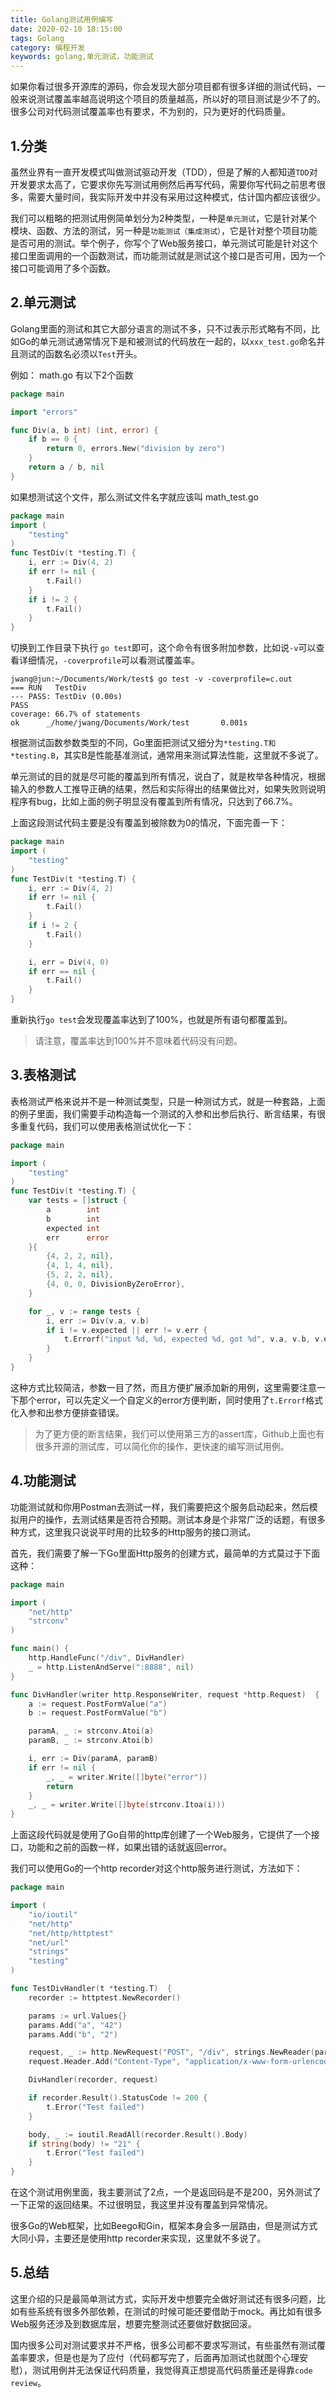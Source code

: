 ```yaml
---
title: Golang测试用例编写
date: 2020-02-10 18:15:00
tags: Golang
category: 编程开发
keywords: golang,单元测试，功能测试
---
```


如果你看过很多开源库的源码，你会发现大部分项目都有很多详细的测试代码，一般来说测试覆盖率越高说明这个项目的质量越高，所以好的项目测试是少不了的。很多公司对代码测试覆盖率也有要求，不为别的，只为更好的代码质量。

## 1.分类

虽然业界有一直开发模式叫做测试驱动开发（TDD），但是了解的人都知道```TDD```对开发要求太高了，它要求你先写测试用例然后再写代码，需要你写代码之前思考很多，需要大量时间，我实际开发中并没有采用过这种模式，估计国内都应该很少。

我们可以粗略的把测试用例简单划分为2种类型，一种是```单元测试```，它是针对某个模块、函数、方法的测试，另一种是```功能测试（集成测试）```，它是针对整个项目功能是否可用的测试。举个例子，你写个了Web服务接口，单元测试可能是针对这个接口里面调用的一个函数测试，而功能测试就是测试这个接口是否可用，因为一个接口可能调用了多个函数。

## 2.单元测试
Golang里面的测试和其它大部分语言的测试不多，只不过表示形式略有不同，比如Go的单元测试通常情况下是和被测试的代码放在一起的，以```xxx_test.go```命名并且测试的函数名必须以```Test```开头。

<!--more-->

例如：
math.go 有以下2个函数
```go
package main

import "errors"

func Div(a, b int) (int, error) {
    if b == 0 {
        return 0, errors.New("division by zero")
    }
    return a / b, nil
}
```
如果想测试这个文件，那么测试文件名字就应该叫 math_test.go
```go
package main
import (
    "testing"
)
func TestDiv(t *testing.T) {
    i, err := Div(4, 2)
    if err != nil {
        t.Fail()
    }
    if i != 2 {
        t.Fail()
    }
}
```
切换到工作目录下执行 ```go test```即可，这个命令有很多附加参数，比如说```-v```可以查看详细情况，```-coverprofile```可以看测试覆盖率。
```
jwang@jun:~/Documents/Work/test$ go test -v -coverprofile=c.out
=== RUN   TestDiv
--- PASS: TestDiv (0.00s)
PASS
coverage: 66.7% of statements
ok      _/home/jwang/Documents/Work/test       0.001s
```

根据测试函数参数类型的不同，Go里面把测试又细分为```*testing.T和*testing.B```，其实B是性能基准测试，通常用来测试算法性能，这里就不多说了。

单元测试的目的就是尽可能的覆盖到所有情况，说白了，就是枚举各种情况，根据输入的参数人工推导正确的结果，然后和实际得出的结果做比对，如果失败则说明程序有bug，比如上面的例子明显没有覆盖到所有情况，只达到了66.7%。

上面这段测试代码主要是没有覆盖到被除数为0的情况，下面完善一下：
```go
package main
import (
    "testing"
)
func TestDiv(t *testing.T) {
    i, err := Div(4, 2)
    if err != nil {
        t.Fail()
    }
    if i != 2 {
        t.Fail()
    }

    i, err = Div(4, 0)
    if err == nil {
        t.Fail()
    }
}
```
重新执行```go test```会发现覆盖率达到了100%，也就是所有语句都覆盖到。

>请注意，覆盖率达到100%并不意味着代码没有问题。

## 3.表格测试
表格测试严格来说并不是一种测试类型，只是一种测试方式，就是一种套路，上面的例子里面，我们需要手动构造每一个测试的入参和出参后执行、断言结果，有很多重复代码，我们可以使用表格测试优化一下：
```go
package main

import (
    "testing"
)
func TestDiv(t *testing.T) {
    var tests = []struct {
        a        int
        b        int
        expected int
        err      error
    }{
        {4, 2, 2, nil},
        {4, 1, 4, nil},
        {5, 2, 2, nil},
        {4, 0, 0, DivisionByZeroError},
    }

    for _, v := range tests {
        i, err := Div(v.a, v.b)
        if i != v.expected || err != v.err {
            t.Errorf("input %d, %d, expected %d, got %d", v.a, v.b, v.expected, i)
        }
    }
}
```
这种方式比较简洁，参数一目了然，而且方便扩展添加新的用例，这里需要注意一下那个error，可以先定义一个自定义的error方便判断，同时使用了```t.Errorf```格式化入参和出参方便排查错误。

>为了更方便的断言结果，我们可以使用第三方的assert库，Github上面也有很多开源的测试库，可以简化你的操作，更快速的编写测试用例。

## 4.功能测试
功能测试就和你用Postman去测试一样，我们需要把这个服务启动起来，然后模拟用户的操作，去测试结果是否符合预期。测试本身是个非常广泛的话题，有很多种方式，这里我只说说平时用的比较多的Http服务的接口测试。

首先，我们需要了解一下Go里面Http服务的创建方式，最简单的方式莫过于下面这种：
```go
package main

import (
    "net/http"
    "strconv"
)

func main() {
    http.HandleFunc("/div", DivHandler)
    _ = http.ListenAndServe(":8888", nil)
}

func DivHandler(writer http.ResponseWriter, request *http.Request)  {
    a := request.PostFormValue("a")
    b := request.PostFormValue("b")

    paramA, _ := strconv.Atoi(a)
    paramB, _ := strconv.Atoi(b)

    i, err := Div(paramA, paramB)
    if err != nil {
        _, _ = writer.Write([]byte("error"))
        return
    }
    _, _ = writer.Write([]byte(strconv.Itoa(i)))
}
```

上面这段代码就是使用了Go自带的http库创建了一个Web服务，它提供了一个接口，功能和之前的函数一样，如果出错的话就返回error。

我们可以使用Go的一个http recorder对这个http服务进行测试，方法如下：
```go
package main

import (
    "io/ioutil"
    "net/http"
    "net/http/httptest"
    "net/url"
    "strings"
    "testing"
)

func TestDivHandler(t *testing.T)  {
    recorder := httptest.NewRecorder()

    params := url.Values{}
    params.Add("a", "42")
    params.Add("b", "2")

    request, _ := http.NewRequest("POST", "/div", strings.NewReader(params.Encode()))
    request.Header.Add("Content-Type", "application/x-www-form-urlencoded")

    DivHandler(recorder, request)

    if recorder.Result().StatusCode != 200 {
        t.Error("Test failed")
    }

    body, _ := ioutil.ReadAll(recorder.Result().Body)
    if string(body) != "21" {
        t.Error("Test failed")
    }
}
```
在这个测试用例里面，我主要测试了2点，一个是返回码是不是200，另外测试了一下正常的返回结果。不过很明显，我这里并没有覆盖到异常情况。

很多Go的Web框架，比如Beego和Gin，框架本身会多一层路由，但是测试方式大同小异，主要还是使用http recorder来实现，这里就不多说了。

## 5.总结
这里介绍的只是最简单测试方式，实际开发中想要完全做好测试还有很多问题，比如有些系统有很多外部依赖，在测试的时候可能还要借助于mock。再比如有很多Web服务还涉及到数据库层，想要完整测试还要做好数据回滚。

国内很多公司对测试要求并不严格，很多公司都不要求写测试，有些虽然有测试覆盖率要求，但是也是为了应付（代码都写完了，后面再加测试也就图个心理安慰），测试用例并无法保证代码质量，我觉得真正想提高代码质量还是得靠```code review```。








